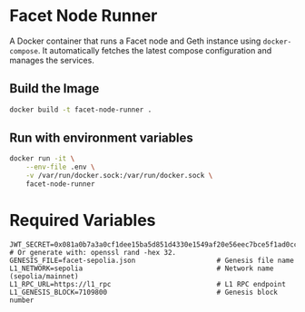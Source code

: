 # Facet Node Runner

A Docker container that runs a Facet node and Geth instance using `docker-compose`. It automatically fetches the latest compose configuration and manages the services.

## Build the Image

```bash
docker build -t facet-node-runner .
```

## Run with environment variables

```bash
docker run -it \
    --env-file .env \
    -v /var/run/docker.sock:/var/run/docker.sock \
    facet-node-runner
```

# Required Variables
```
JWT_SECRET=0x081a0b7a3a0cf1dee15ba5d851d4330e1549af20e56eec7bce5f1ad0cc4332ae  # Or generate with: openssl rand -hex 32.
GENESIS_FILE=facet-sepolia.json                    # Genesis file name
L1_NETWORK=sepolia                                 # Network name (sepolia/mainnet)
L1_RPC_URL=https://l1_rpc                          # L1 RPC endpoint
L1_GENESIS_BLOCK=7109800                           # Genesis block number
```
